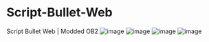 # Script-Bullet-Web
Script Bullet Web | Modded OB2
![image](https://github.com/ScriptHUBofficial/Script-Bullet-Web/assets/106864876/2084eeed-4d2e-4b1a-807f-31b0ad7d390c)
![image](https://github.com/ScriptHUBofficial/Script-Bullet-Web/assets/106864876/3e365636-a1d7-468f-9706-2fc1c9be33b6)
![image](https://github.com/ScriptHUBofficial/Script-Bullet-Web/assets/106864876/06c5bf8b-97fc-478c-915e-477b84a2be14)
![image](https://github.com/ScriptHUBofficial/Script-Bullet-Web/assets/106864876/afba458b-880c-4186-977b-daeb99fe2006)

